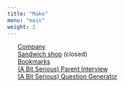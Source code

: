 ```yaml
---
title: "Make"
menu: "main"
weight: 2
---
```

<style>
  ul {
   list-style: none; 
  }
</style>
- [Company](https://en.jagunbae.com)
- [Sandwich shop](https://reviews.cheesylazy.com/) (closed)
- [Bookmarks](https://links.kangminsuk.com/bookmarks/shared)
- [(A Bit Serious) Parent Interview](https://kangmins.uk/interview/)
- [(A Bit Serious) Question Generator](https://kangmins.uk/conversation/)